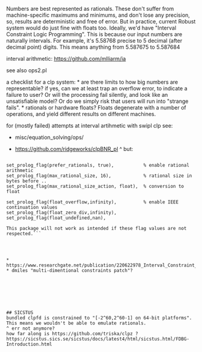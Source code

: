 

Numbers are best represented as rationals. These don't suffer from machine-specific maximums and minimums, and don't lose any precision, so, results are deterministic and free of error. But in practice, current Robust system would do just fine with floats too.
Ideally, we'd have "Interval Constraint Logic Programming". This is because our input numbers are naturally intervals. For example, it's 5.58768 precise to 5 decimal (after decimal point) digits. This means anything from 5.587675 to 5.587684

interval arithmetic:
https://github.com/mlliarm/ia

see also ops2.pl

 

a checklist for a clp system:
	* are there limits to how big numbers are representable? if yes, can we at least trap an overflow error, to indicate a failure to user? Or will the processing fail silently, and look like an unsatisfiable model? Or do we simply risk that users will run into "strange fails".
	* rationals or hardware floats? Floats degenerate with a number of operations, and yield different results on different machines. 
	


for (mostly failed) attempts at interval artihmetic with swipl clp see:
* misc/equation_solving/ops/




* https://github.com/ridgeworks/clpBNR_pl
^ but:
```This package sets the SWI-Prolog arithmetic flags as follows:

set_prolog_flag(prefer_rationals, true),           % enable rational arithmetic
set_prolog_flag(max_rational_size, 16),            % rational size in bytes before ..
set_prolog_flag(max_rational_size_action, float),  % conversion to float

set_prolog_flag(float_overflow,infinity),          % enable IEEE continuation values
set_prolog_flag(float_zero_div,infinity),
set_prolog_flag(float_undefined,nan),

This package will not work as intended if these flag values are not respected.```




* https://www.researchgate.net/publication/220622978_Interval_Constraint_Logic_Programming
* dmiles "multi-dimentional constraints patch"?







## SICSTUS
bundled clpfd is constrained to "[-2^60,2^60-1] on 64-bit platforms". This means we wouldn't be able to emulate rationals.
^ err not anymore?
how far along is https://github.com/triska/clpz ?
https://sicstus.sics.se/sicstus/docs/latest4/html/sicstus.html/FDBG-Introduction.html

